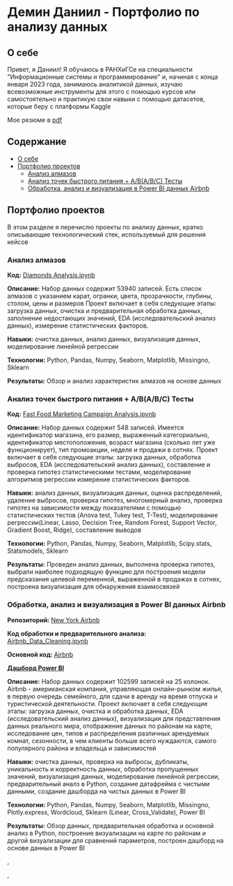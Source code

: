 # Демин Даниил - Портфолио по анализу данных
## <a name = "О_себе"> </a> О себе
Привет, я Даниил! Я обучаюсь в РАНХиГСе на специальности "Информационные системы и программирование" и, начиная с конца января
2023 года, занимаюсь аналитикой данных, изучаю всевозможные инструменты для этого с помощью курсов или самостоятельно
и практикую свои навыки с помощью датасетов, которые беру с платформы Kaggle


Мое резюме в [pdf](https://github.com/DeminDaniil/data_analysis_portfolio/blob/main/Resume.pdf)

## Содержание
- [О себе](#О_себе)
- [Портфолио проектов](#Портфолио_проектов)
  - [Анализ алмазов](#Анализ_алмазов)
  - [Анализ точек быстрого питания + A/B(A/B/C) Тесты](#Быстрое_питание_АБ_Тесты)
  - [Обработка, анализ и визуализация в Power BI данных Airbnb](#Анализ_Airbnb)

## <a name = "Портфолио_проектов"> </a> Портфолио проектов
В этом разделе я перечислю проекты по анализу данных, кратко описывающие технологический стек, используемый для решения кейсов

### Анализ алмазов
<a name = "Анализ_алмазов"> </a>
<b>Код:</b> [Diamonds Analysis.ipynb](https://github.com/DeminDaniil/Diamond_Analysis/blob/main/Diamonds%20Analysis.ipynb)

<b>Описание:</b> Набор данных содержит 53940 записей. Есть список алмазов с указанием карат, огранки, цвета, прозрачности, глубины, столом, цены и размеров
Проект включает в себя следующие этапы: загрузка данных, очистка и предварительная обработка данных, заполнение недостающих значений, EDA (исследовательский анализ данных),
измерение статистических факторов.

<b>Навыки:</b> очистка данных, анализ данных, визуализация данных, моделирование линейной регрессии

<b>Технологии:</b> Python, Pandas, Numpy, Seaborn, Matplotlib, Missingno, Sklearn

<b>Результаты:</b> Обзор и анализ характеристик алмазов на основе данных


### Анализ точек быстрого питания + A/B(A/B/C) Тесты
<a name = "Быстрое_питание_АБ_Тесты"> </a>
<b>Код:</b> [Fast Food Marketing Campaign Analysis.ipynb](https://github.com/DeminDaniil/AB-Tests/blob/main/Fast%20Food%20Marketing%20Campaign%20Analysis.ipynb)

<b>Описание:</b> Набор данных содержит 548 записей. Имеется идентификатор магазина, его размер, выраженный категориально, идентификатор местоположения, возраст магазина (сколько лет уже функционирует), тип промоакции, неделя и продажи в сотнях.
Проект включает в себя следующие этапы: загрузка данных, обработка выбросов, EDA (исследовательский анализ данных), составление и проверка гипотез статистическими тестами, моделирование алгоритмов регрессии
измерение статистических факторов.

<b>Навыки:</b> анализ данных, визуализация данных, оценка распределений, удаление выбросов, проверка гипотез, многомерный анализ, проверка гипотез на зависимости 
между показателями с помощью статистических тестов (Anova test, Tukey test, T-Test),
моделирование регрессии(Linear, Lasso, Decision Tree, Random Forest, Support Vector, Gradient Boost, Ridge), составление выводов

<b>Технологии:</b> Python, Pandas, Numpy, Seaborn, Matplotlib, Scipy.stats, Statsmodels, Sklearn

<b>Результаты:</b> Проведен анализ данных, выполнена проверка гипотез, выбрали наиболее подходящую функцию для построения модели предсказания целевой переменной, выраженной в продажах в сотнях, построена визуализация для обнаружения взаимосвязей


### Обработка, анализ и визуализация в Power BI данных Airbnb
<a name = "Анализ_Airbnb"> </a>

<b>Репозиторий:</b> [New York Airbnb](https://github.com/DeminDaniil/New_York_Airbnb/tree/main)

<b>Код обработки и предварительного анализа:</b> [Airbnb_Data_Cleaning.ipynb](https://github.com/DeminDaniil/New_York_Airbnb/blob/main/Airbnb_Data_Cleaning.ipynb)

<b>Основной код: </b> [Airbnb](https://nbviewer.org/github/DeminDaniil/New_York_Airbnb/blob/main/Airbnb.ipynb)

<b>[Дашборд Power BI](https://github.com/DeminDaniil/New_York_Airbnb/blob/main/Airbnb_PowerBI_Visualization.pdf) </b>

<b>Описание:</b> Набор данных содержит 102599 записей на 25 колонок.\
Airbnb - американская компания, управляющая онлайн-рынком жилья, в первую очередь семейного, для сдачи в аренду на время отпуска и туристической деятельности.
Проект включает в себя следующие этапы: загрузка данных, очистка и обработка данных, EDA (исследовательский анализ данных), визуализация для представления данных реального мира, отображение данных по районам на карте,
исследование цен, типов и распределения различных арендуемых комнат, сезонности, в чем клиенты больше всего нуждаются, самого популярного района и владельца и зависимостей

<b>Навыки:</b> очистка данных, проверка на выбросы, дубликаты, уникальность и корректность данных, обработка пропущенных значений, визуализация данных, моделирование линейной регрессии, предварительный аналз в Python, создание датафрейма с чистыми данными,
создание дашборда на чистых данных в Power BI

<b>Технологии:</b> Python, Pandas, Numpy, Seaborn, Matplotlib, Missingno, Plotly.express, Wordcloud, Sklearn (Linear, Cross_Validate), Power BI

<b>Результаты:</b> Обзор данных, предварительная обработка и основной анализ в Python, построение визуализации на карте по районам и другой визуализации для сравнений параметров, построен дашборд на основе данных в Power BI




, 

, 
